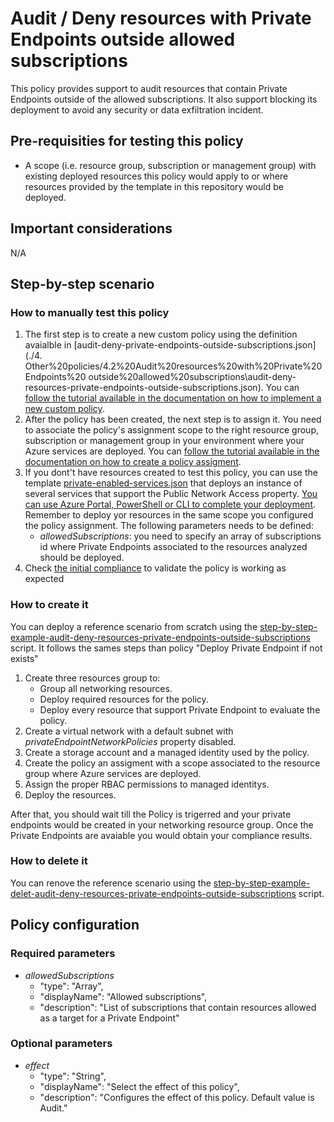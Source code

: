 
# Audit / Deny resources with Private Endpoints outside allowed subscriptions

This policy provides support to audit resources that contain Private Endpoints outside of the allowed subscriptions. It also support blocking its deployment to avoid any security or data exfiltration incident.

## Pre-requisities for testing this policy

- A scope (i.e. resource group, subscription or management group) with existing deployed resources this policy would apply to or where resources provided by the template in this repository would be deployed.

## Important considerations

N/A

## Step-by-step scenario

### How to manually test this policy

1. The first step is to create a new custom policy using the definition avaialble in [audit-deny-private-endpoints-outside-subscriptions.json](./4. Other%20policies/4.2%20Audit%20resources%20with%20Private%20Endpoints%20 outside%20allowed%20subscriptions\audit-deny-resources-private-endpoints-outside-subscriptions.json). You can [follow the tutorial available in the documentation on how to implement a new custom policy](https://docs.microsoft.com/en-us/azure/governance/policy/tutorials/create-and-manage#implement-a-new-custom-policy).
2. After the policy has been created, the next step is to assign it. You need to associate the policy's assignment scope to the right resource group, subscription or management group in your environment where your Azure services are deployed. You can [follow the tutorial available in the documentation on how to create a policy assigment](https://docs.microsoft.com/en-us/azure/governance/policy/assign-policy-portal).
3. If you dont't have resources created to test this policy, you can use the template [private-enabled-services.json](./common/private-enabled-services.json) that deploys an instance of several services that support the Public Network Access property. [You can use Azure Portal, PowerShell or CLI to complete your deployment](https://docs.microsoft.com/en-us/azure/azure-resource-manager/templates/deployment-tutorial-local-template?tabs=azure-powershell). Remember to deploy yor resources in the same scope you configured the policy assignment. The following parameters needs to be defined:
    - *allowedSubscriptions*: you need to specify an array of subscriptions id where Private Endpoints associated to the resources analyzed should be deployed.
4. Check [the initial compliance](https://docs.microsoft.com/en-us/azure/governance/policy/tutorials/create-and-manage#check-initial-compliance) to validate the policy is working as expected

### How to create it

You can deploy a reference scenario from scratch using the [step-by-step-example-audit-deny-resources-private-endpoints-outside-subscriptions](4.%20Other%20policies\4.2%20Audit%20resources%20with%20Private%20Endpoints%20outside%20allowed%20subscriptions\step-by-step-example-audit-deny-resources-private-endpoints-outside-subscriptions.ps1) script. It follows the sames steps than policy "Deploy Private Endpoint if not exists"

1. Create three resources group to:
    - Group all networking resources.
    - Deploy required resources for the policy.
    - Deploy every resource that support Private Endpoint to evaluate the policy.
2. Create a virtual network with a default subnet with *privateEndpointNetworkPolicies* property disabled.
3. Create a storage account and a managed identity used by the policy.
4. Create the policy an assigment with a scope associated to the resource group where Azure services are deployed.
5. Assign the proper RBAC permissions to managed identitys.
6. Deploy the resources.

After that, you should wait till the Policy is trigerred and your private endpoints would be created in your networking resource group. Once the Private Endpoints are avaiable you would obtain your compliance results.

### How to delete it

You can renove the reference scenario using the [step-by-step-example-delet-audit-deny-resources-private-endpoints-outside-subscriptions](4.%20Other%20policies\4.2%20Audit%20resources%20with%20Private%20Endpoints%20outside%20allowed%20subscriptions\step-by-step-example-delete-audit-deny-resources-private-endpoints-outside-subscriptions.ps1) script.

## Policy configuration

### Required parameters

- *allowedSubscriptions*
  - "type": "Array",
  - "displayName": "Allowed subscriptions",
  - "description": "List of subscriptions that contain resources allowed as a target for a Private Endpoint"

### Optional parameters

- *effect*
  - "type": "String",
  - "displayName": "Select the effect of this policy",
  - "description": "Configures the effect of this policy. Default value is Audit."
  